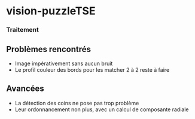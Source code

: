 # vision-puzzleTSE

### Traitement

## Problèmes rencontrés

- Image impérativement sans aucun bruit
- Le profil couleur des bords pour les matcher 2 à 2 reste à faire

## Avancées

- La détection des coins ne pose pas trop problème
- Leur ordonnancement non plus, avec un calcul de composante radiale
